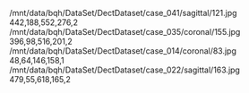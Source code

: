 /mnt/data/bqh/DataSet/DectDataset/case_041/sagittal/121.jpg 442,188,552,276,2
/mnt/data/bqh/DataSet/DectDataset/case_035/coronal/155.jpg 396,98,516,201,2
/mnt/data/bqh/DataSet/DectDataset/case_014/coronal/83.jpg 48,64,146,158,1
/mnt/data/bqh/DataSet/DectDataset/case_022/sagittal/163.jpg 479,55,618,165,2